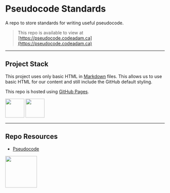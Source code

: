 # Pseudocode Standards

A repo to store standards for writing useful pseudocode.

> This repo is available to view at  
> [https://pseudocode.codeadam.ca](https://pseudocode.codeadam.ca)

---

## Project Stack

This project uses only basic HTML in [Markdown](https://www.markdownguide.org/) files. This allows us to use basic HTML for our content and still include the GitHub default styling.

This repo is hosted using [GitHub Pages](https://pages.github.com/).

<img src="https://console.codeadam.ca/api/image/github" width="60"> <img src="https://console.codeadam.ca/api/image/html" width="60">

---

## Repo Resources

- [Pseudocode](https://pseudocode.codeadam.ca)

<a href="https://codeadam.ca">
<img src="https://codeadam.ca/images/code-block.png" width="100">
</a>
